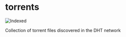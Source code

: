 torrents 
========
![Indexed](https://img.shields.io/badge/indexed-120698-blue)

Collection of torrent files discovered in the DHT network
